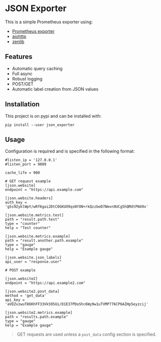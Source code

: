 # JSON Exporter

This is a simple Prometheus exporter using:

* [Prometheus exporter](https://github.com/desultory/prometheus_exporter)
* [aiohttp](https://github.com/aio-libs/aiohttp)
* [zenlib](https://github.com/desultory/zenlib)


## Features

* Automatic query caching
* Full async
* Robust logging
* POST/GET
* Automatic label creation from JSON values

## Installation

This project is on pypi and can be installed with:

`pip install --user json_exporter`

## Usage

Configuration is required and is specified in the following format:


```
#listen_ip = '127.0.0.1'
#listen_port = 9809

cache_life = 900

# GET request example
[json.website]
endpoint = "https://api.example.com"

[json.website.headers]
auth_key = 'g5s9ZyklWpY/wRf6gai2DtC0GKUO9qsNYON+rkQzzbeD7Nmvn9UCg5hQMdtPN49x'

[json.website.metrics.test]
path = "result.path.test"
type = "counter"
help = "Test counter"

[json.website.metrics.example]
path = "result.another.path.example"
type = "gauge"
help = "Example gauge"

[json.website.json_labels]
api_user = "response.user"

# POST example

[json.website2]
endpoint = "https://api.example2.com"

[json.website2.post_data]
method = 'get_data'
api_key = 'aVDZvzwuT86KhFF33VkS95Ui/D1E37PDoShc6Wy9w1uTVMP776CP6AZHp5eyzcij'

[json.website2.metrics.example]
path = "results.path.example"
type = "gauge"
help = "Example gauge"

```

> GET requests are used unless a `post_data` config section is specified.
